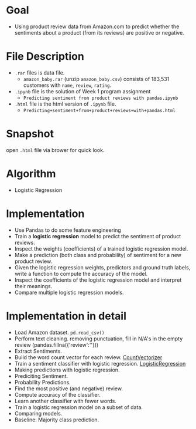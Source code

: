 # Goal
- Using product review data from Amazon.com to predict whether the sentiments about a product (from its reviews) are positive or negative.
# File Description
- `.rar` files is data file.
  - `amazon_baby.rar` (unzip `amazon_baby.csv`) consists of 183,531 customers with `name`, `review`, `rating`.
- `.ipynb` file is the solution of Week 1 program assignment
  - `Predicting sentiment from product reviews with pandas.ipynb`
- `.html` file is the html version of `.ipynb` file.
  - `Predicting+sentiment+from+product+reviews+with+pandas.html`
# Snapshot
open `.html` file via brower for quick look.
# Algorithm
- Logistic Regression
# Implementation
- Use Pandas to do some feature engineering
- Train a **logistic regression** model to predict the sentiment of product reviews.
- Inspect the weights (coefficients) of a trained logistic regression model.
- Make a prediction (both class and probability) of sentiment for a new product review.
- Given the logistic regression weights, predictors and ground truth labels, write a function to compute the accuracy of the model.
- Inspect the coefficients of the logistic regression model and interpret their meanings.
- Compare multiple logistic regression models.
# Implementation in detail
- Load Amazon dataset. `pd.read_csv()`
- Perform text cleaning. removing punctuation, fill in N/A's in the empty review (pandas.fillna({'review':''}))
- Extract Sentiments.
- Build the word count vector for each review. [CountVectorizer](http://scikit-learn.org/stable/modules/feature_extraction.html#text-feature-extraction)
- Train a sentiment classifier with logistic regression. [LogisticRegression](http://scikit-learn.org/stable/modules/generated/sklearn.linear_model.LogisticRegression.html)
- Making predictions with logistic regression.
- Prediciting Sentiment.
- Probability Predictions.
- Find the most positive (and negative) review.
- Compute accuracy of the classifier.
- Learn another classifier with fewer words.
- Train a logistic regression model on a subset of data.
- Comparing models.
- Baseline: Majority class prediction.

